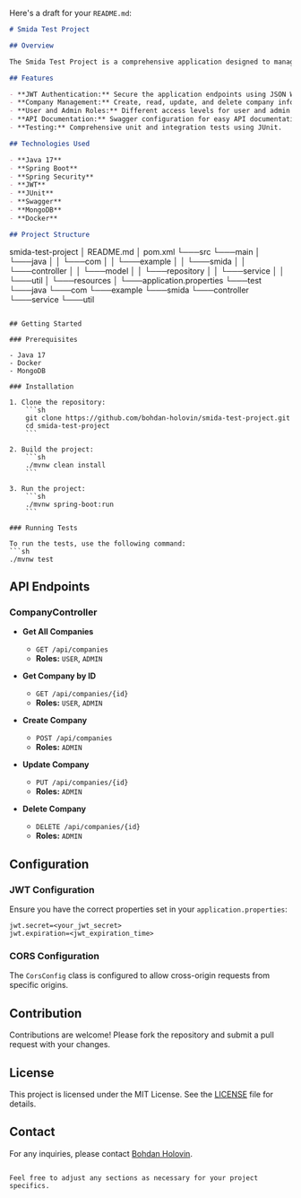 Here's a draft for your `README.md`:

```markdown
# Smida Test Project

## Overview

The Smida Test Project is a comprehensive application designed to manage company data efficiently. The project leverages Spring Boot for its backend development, ensuring robust and scalable performance. This repository includes the essential features such as JWT authentication, CRUD operations for company entities, and thorough testing using JUnit.

## Features

- **JWT Authentication:** Secure the application endpoints using JSON Web Tokens.
- **Company Management:** Create, read, update, and delete company information.
- **User and Admin Roles:** Different access levels for user and admin roles.
- **API Documentation:** Swagger configuration for easy API documentation.
- **Testing:** Comprehensive unit and integration tests using JUnit.

## Technologies Used

- **Java 17**
- **Spring Boot**
- **Spring Security**
- **JWT**
- **JUnit**
- **Swagger**
- **MongoDB**
- **Docker**

## Project Structure

```
smida-test-project
│   README.md
│   pom.xml
└───src
    └───main
    │   └───java
    │   │   └───com
    │   │       └───example
    │   │           └───smida
    │   │               └───controller
    │   │               └───model
    │   │               └───repository
    │   │               └───service
    │   │               └───util
    │   └───resources
    │       └───application.properties
    └───test
        └───java
            └───com
                └───example
                    └───smida
                        └───controller
                        └───service
                        └───util
```

## Getting Started

### Prerequisites

- Java 17
- Docker
- MongoDB

### Installation

1. Clone the repository:
    ```sh
    git clone https://github.com/bohdan-holovin/smida-test-project.git
    cd smida-test-project
    ```

2. Build the project:
    ```sh
    ./mvnw clean install
    ```

3. Run the project:
    ```sh
    ./mvnw spring-boot:run
    ```

### Running Tests

To run the tests, use the following command:
```sh
./mvnw test
```

## API Endpoints

### CompanyController

- **Get All Companies**
  - `GET /api/companies`
  - **Roles:** `USER`, `ADMIN`

- **Get Company by ID**
  - `GET /api/companies/{id}`
  - **Roles:** `USER`, `ADMIN`

- **Create Company**
  - `POST /api/companies`
  - **Roles:** `ADMIN`

- **Update Company**
  - `PUT /api/companies/{id}`
  - **Roles:** `ADMIN`

- **Delete Company**
  - `DELETE /api/companies/{id}`
  - **Roles:** `ADMIN`

## Configuration

### JWT Configuration

Ensure you have the correct properties set in your `application.properties`:
```properties
jwt.secret=<your_jwt_secret>
jwt.expiration=<jwt_expiration_time>
```

### CORS Configuration

The `CorsConfig` class is configured to allow cross-origin requests from specific origins.

## Contribution

Contributions are welcome! Please fork the repository and submit a pull request with your changes.

## License

This project is licensed under the MIT License. See the [LICENSE](LICENSE) file for details.

## Contact

For any inquiries, please contact [Bohdan Holovin](mailto:your-email@example.com).
```

Feel free to adjust any sections as necessary for your project specifics.
